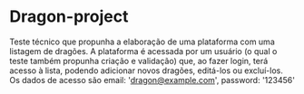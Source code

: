# Dragon-project

Teste técnico que propunha a elaboração de uma plataforma com uma listagem de dragões. A plataforma é acessada por um usuário (o qual o teste também propunha criação e validação) que, ao fazer login, terá acesso à lista, podendo adicionar novos dragões, editá-los ou excluí-los. Os dados de acesso são email: 'dragon@example.com', password: '123456'
